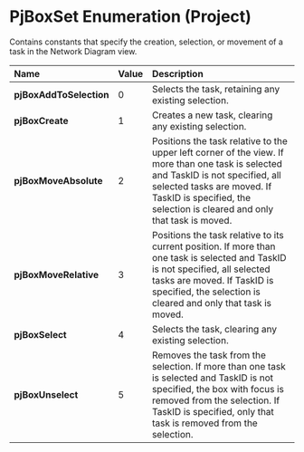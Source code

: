 
# PjBoxSet Enumeration (Project)

Contains constants that specify the creation, selection, or movement of a task in the Network Diagram view.



|**Name**|**Value**|**Description**|
|:-----|:-----|:-----|
| **pjBoxAddToSelection**|0|Selects the task, retaining any existing selection.|
| **pjBoxCreate**|1|Creates a new task, clearing any existing selection.|
| **pjBoxMoveAbsolute**|2|Positions the task relative to the upper left corner of the view. If more than one task is selected and TaskID is not specified, all selected tasks are moved. If TaskID is specified, the selection is cleared and only that task is moved.|
| **pjBoxMoveRelative**|3|Positions the task relative to its current position. If more than one task is selected and TaskID is not specified, all selected tasks are moved. If TaskID is specified, the selection is cleared and only that task is moved.|
| **pjBoxSelect**|4|Selects the task, clearing any existing selection.|
| **pjBoxUnselect**|5|Removes the task from the selection. If more than one task is selected and TaskID is not specified, the box with focus is removed from the selection. If TaskID is specified, only that task is removed from the selection.|
